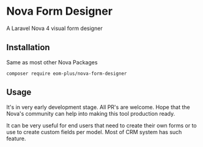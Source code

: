 # Nova Form Designer
A Laravel Nova 4 visual form designer

## Installation
Same as most other Nova Packages

```
composer require eom-plus/nova-form-designer
```

## Usage
It's in very early development stage. All PR's are welcome. Hope that the Nova's community can help into making this tool production ready.

It can be very useful for end users that need to create their own forms or to use to create custom fields per model.
Most of CRM system has such feature.



